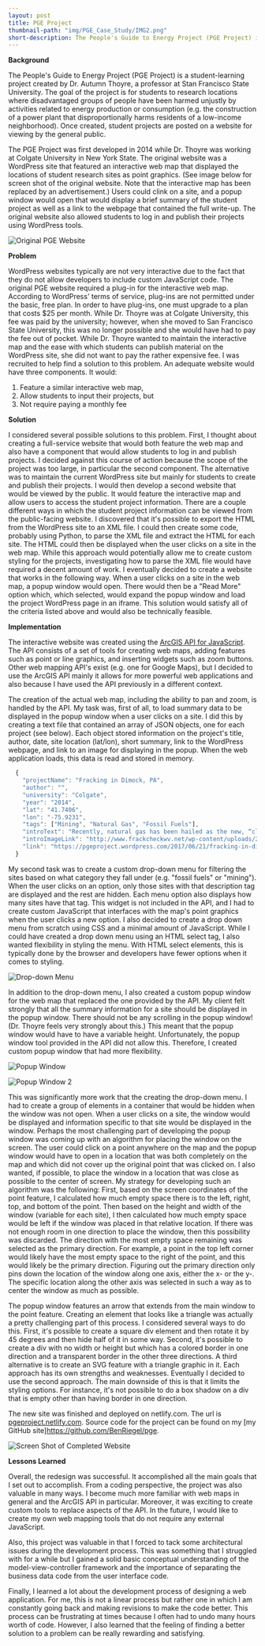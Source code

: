 ```yaml
---
layout: post
title: PGE Project
thumbnail-path: "img/PGE_Case_Study/IMG2.png"
short-description: The People's Guide to Energy Project (PGE Project) is a student-learning project created by Dr. Autumn Thoyre, a professor at Stan Francisco State University.
---
```


**Background**

The People's Guide to Energy Project (PGE Project) is a student-learning project created by Dr. Autumn Thoyre, a professor at Stan Francisco State University. The goal of the project is for students to research locations where disadvantaged groups of people have been harmed unjustly by activities related to energy production or consumption (e.g. the construction of a power plant that disproportionally harms residents of a low-income neighborhood). Once created, student projects are posted on a website for viewing by the general public.

The PGE Project was first developed in 2014 while Dr. Thoyre was working at Colgate University in New York State. The original website was a WordPress site that featured an interactive web map that displayed the locations of student research sites as point graphics. (See image below for screen shot of the original website. Note that the interactive map has been replaced by an advertisement.) Users could clink on a site, and a popup window would open that would display a brief summary of the student project as well as a link to the webpage that contained the full write-up. The original website also allowed students to log in and publish their projects using WordPress tools.

![Original PGE Website](/img/PGE_Case_Study/IMG1.png)

**Problem**

WordPress websites typically are not very interactive due to the fact that they do not allow developers to include custom JavaScript code. The original PGE website required a plug-in for the interactive web map. According to WordPress' terms of service, plug-ins are not permitted under the basic, free plan. In order to have plug-ins, one must upgrade to a plan that costs $25 per month. While Dr. Thoyre was at Colgate University, this fee was paid by the university; however, when she moved to San Francisco State University, this was no longer possible and she would have had to pay the fee out of pocket. While Dr. Thoyre wanted to maintain the interactive map and the ease with which students can publish material on the WordPress site, she did not want to pay the rather expensive fee. I was recruited to help find a solution to this problem. An adequate website would have three components. It would:

1)	Feature a similar interactive web map,  
2)	Allow students to input their projects, but
3)	Not require paying a monthly fee

**Solution**

I considered several possible solutions to this problem. 	First, I thought about creating a full-service website that would both feature the web map and also have a component that would allow students to log in and publish projects. I decided against this course of action because the scope of the project was too large, in particular the second component. The alternative was to maintain the current WordPress site but mainly for students to create and publish their projects. I would then develop a second website that would be viewed by the public. It would feature the interactive map and allow users to access the student project information. There are a couple different ways in which the student project information can be viewed from the public-facing website. I discovered that it's possible to export the HTML from the WordPress site to an XML file. I could then create some code, probably using Python, to parse the XML file and extract the HTML for each site. The HTML could then be displayed when the user clicks on a site in the web map. While this approach would potentially allow me to create custom styling for the projects, investigating how to parse the XML file would have required a decent amount of work. I eventually decided to create a website that works in the following way. When a user clicks on a site in the web map, a popup window would open. There would then be a "Read More" option which, which selected, would expand the popup window and load the project WordPress page in an iframe. This solution would satisfy all of the criteria listed above and would also be technically feasible.

**Implementation**

The interactive website was created using the [ArcGIS API for JavaScript](https://developers.arcgis.com/javascript/3/). The API consists of a set of tools for creating web maps, adding features such as point or line graphics, and inserting widgets such as zoom buttons.  Other web mapping API's exist (e.g. one for Google Maps), but I decided to use the ArcGIS API mainly it allows for more powerful web applications and also because I have used the API previously in a different context.

The creation of the actual web map, including the ability to pan and zoom, is handled by the API. My task was, first of all, to load summary data to be displayed in the popup window when a user clicks on a site. I did this by creating a text file that contained an array of JSON objects, one for each project (see below). Each object stored information on the project's title, author, date, site location (lat/lon), short summary, link to the WordPress webpage, and link to an image for displaying in the popup. When the web application loads, this data is read and stored in memory.

```javascript
  {
    "projectName": "Fracking in Dimock, PA",
    "author": "",
    "university": "Colgate",
    "year": "2014",
    "lat": "41.7406",
    "lon": "-75.9231",
    "tags": ["Mining", "Natural Gas", "Fossil Fuels"],
    "introText": "Recently, natural gas has been hailed as the new, “clean” fossil fuel and hydraulic fracturing (fracking) as the 21st century technology making it possible. This project considers Dimock, Pennsylvania, where 130 violations were filed against Cabot Oil and Gas, which leased land from locals to extract shale gas.",
    "introImageLink": "http://www.frackcheckwv.net/wp-content/uploads/2013/02/Marcellus-shale-EIA.jpg",
    "link": "https://pgeproject.wordpress.com/2017/06/21/fracking-in-dimock-pa/"
  }
```

My second task was to create a custom drop-down menu for filtering the sites based on what category they fall under (e.g. "fossil fuels" or "mining"). When the user clicks on an option, only those sites with that description tag are displayed and the rest are hidden. Each menu option also displays how many sites have that tag. This widget is not included in the API, and I had to create custom JavaScript that interfaces with the map's point graphics when the user clicks a new option. I also decided to create a drop down menu from scratch using CSS and a minimal amount of JavaScript. While I could have created a drop down menu using an HTML select tag, I also wanted flexibility in styling the menu. With HTML select elements, this is typically done by the browser and developers have fewer options when it comes to styling.

![Drop-down Menu](/img/PGE_Case_Study/IMG3.png)

In addition to the drop-down menu, I also created a custom popup window for the web map that replaced the one provided by the API. My client felt strongly that all the summary information for a site should be displayed in the popup window. There should not be any scrolling in the popup window! (Dr. Thoyre feels very strongly about this.) This meant that the popup window would have to have a variable height. Unfortunately, the popup window tool provided in the API did not allow this. Therefore, I created custom popup window that had more flexibility.

![Popup Window](/img/PGE_Case_Study/IMG4.png)

![Popup Window 2](/img/PGE_Case_Study/IMG5.png)

This was significantly more work that the creating the drop-down menu. I had to create a group of elements in a container that would be hidden when the window was not open. When a user clicks on a site, the window would be displayed and information specific to that site would be displayed in the window. Perhaps the most challenging part of developing the popup window was coming up with an algorithm for placing the window on the screen. The user could click on a point anywhere on the map and the popup window would have to open in a location that was both completely on the map and which did not cover up the original point that was clicked on. I also wanted, if possible, to place the window in a location that was close as possible to the center of screen. My strategy for developing such an algorithm was the following: First, based on the screen coordinates of the point feature, I calculated how much empty space there is to the left, right, top, and bottom of the point. Then based on the height and width of the window (variable for each site), I then calculated how much empty space would be left if the window was placed in that relative location. If there was not enough room in one direction to place the window, then this possibility was discarded. The direction with the most empty space remaining was selected as the primary direction. For example, a point in the top left corner would likely have the most empty space to the right of the point, and this would likely be the primary direction. Figuring out the primary direction only pins down the location of the window along one axis, either the x- or the y-. The specific location along the other axis was selected in such a way as to center the window as much as possible.

The popup window features an arrow that extends from the main window to the point feature. Creating an element that looks like a triangle was actually a pretty challenging part of this process. I considered several ways to do this. First, it's possible to create a square div element and then rotate it by 45 degrees and then hide half of it in some way. Second, it's possible to create a div with no width or height but which has a colored border in one direction and a transparent border in the other three directions. A third alternative is to create an SVG feature with a triangle graphic in it. Each approach has its own strengths and weaknesses. Eventually I decided to use the second approach. The main downside of this is that it limits the styling options. For instance, it's not possible to do a box shadow on a div that is empty other than having border in one direction.

The new site was finished and deployed on netlify.com. The url is [pgeproject.netlify.com](pgeproject.netlify.com). Source code for the project can be found on my [my GitHub site]https://github.com/BenRiegel/pge.

![Screen Shot of Completed Website](/img/PGE_Case_Study/IMG2.png)

**Lessons Learned**

Overall, the redesign was successful. It accomplished all the main goals that I set out to accomplish. From a coding perspective, the project was also valuable in many ways.  I become much more familiar with web maps in general and the ArcGIS API in particular.  Moreover, it was exciting to create custom tools to replace aspects of the API. In the future, I would like to create my own web mapping tools that do not require any external JavaScript.

Also, this project was valuable in that I forced to tack some architectural issues during the development process. This was something that I struggled with for a while but I gained a solid basic conceptual understanding of the model-view-controller framework and the importance of separating the business data code from the user interface code.

Finally, I learned a lot about the development process of designing a web application. For me, this is not a linear process but rather one in which I am constantly going back and making revisions to make the code better. This process can be frustrating at times because I often had to undo many hours worth of code. However, I also learned that the feeling of finding a better solution to a problem can be really rewarding and satisfying.

